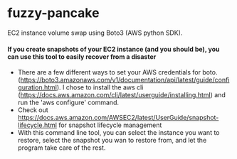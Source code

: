 # fuzzy-pancake
EC2 instance volume swap using Boto3 (AWS python SDK).

#### If you create snapshots of your EC2 instance (and you should be), you can use this tool to easily recover from a disaster
- There are a few different ways to set your AWS credentials for boto. (https://boto3.amazonaws.com/v1/documentation/api/latest/guide/configuration.html). I chose to install the aws cli (https://docs.aws.amazon.com/cli/latest/userguide/installing.html) and run the 'aws configure' command.
- Check out https://docs.aws.amazon.com/AWSEC2/latest/UserGuide/snapshot-lifecycle.html for snapshot lifecycle management
- With this command line tool, you can select the instance you want to restore, select the snapshot you wan to restore from, and let the program take care of the rest.

